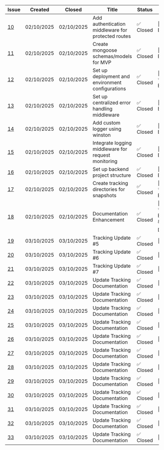 | Issue | Created | Closed | Title | Status | Labels |
|-------|---------|--------|-------|--------|--------|
| [10](https://github.com/Gallucky/ClarityBox/issues/10) | 02/10/2025 | 02/10/2025 | Add authentication middleware for protected routes | ✅ Closed | 🔧 Backend ✨ Enhancement |
| [11](https://github.com/Gallucky/ClarityBox/issues/11) | 02/10/2025 | 02/10/2025 | Create mongoose schemas/models for MVP | ✅ Closed | 🔧 Backend ✨ Enhancement |
| [12](https://github.com/Gallucky/ClarityBox/issues/12) | 02/10/2025 | 02/10/2025 | Set up deployment and environment configurations | ✅ Closed | 🚀 Deployment ✨ Enhancement |
| [13](https://github.com/Gallucky/ClarityBox/issues/13) | 02/10/2025 | 02/10/2025 | Set up centralized error handling middleware | ✅ Closed | 🔧 Backend ✨ Enhancement |
| [14](https://github.com/Gallucky/ClarityBox/issues/14) | 02/10/2025 | 02/10/2025 | Add custom logger using winston | ✅ Closed | 🔧 Backend ✨ Enhancement |
| [15](https://github.com/Gallucky/ClarityBox/issues/15) | 02/10/2025 | 02/10/2025 | Integrate logging middleware for request monitoring | ✅ Closed | 🔧 Backend ✨ Enhancement |
| [16](https://github.com/Gallucky/ClarityBox/issues/16) | 02/10/2025 | 02/10/2025 | Set up backend project structure | ✅ Closed | 🔧 Backend ✨ Enhancement |
| [17](https://github.com/Gallucky/ClarityBox/issues/17) | 02/10/2025 | 02/10/2025 | Create tracking directories for snapshots | ✅ Closed | 🚀 Deployment ✨ Enhancement |
| [18](https://github.com/Gallucky/ClarityBox/issues/18) | 02/10/2025 | 02/10/2025 | Documentation Enhancement | ✅ Closed | 🚀 Deployment ✨ Enhancement 📚 Documentation |
| [19](https://github.com/Gallucky/ClarityBox/pull/19) | 03/10/2025 | 03/10/2025 | Tracking Update #5 | ✅ Closed | 📌 Other |
| [20](https://github.com/Gallucky/ClarityBox/pull/20) | 03/10/2025 | 03/10/2025 | Tracking Update #6 | ✅ Closed | 📌 Other |
| [21](https://github.com/Gallucky/ClarityBox/pull/21) | 03/10/2025 | 03/10/2025 | Tracking Update #7 | ✅ Closed | 📌 Other |
| [22](https://github.com/Gallucky/ClarityBox/pull/22) | 03/10/2025 | 03/10/2025 | Update Tracking Documentation | ✅ Closed | 📌 Other |
| [23](https://github.com/Gallucky/ClarityBox/pull/23) | 03/10/2025 | 03/10/2025 | Update Tracking Documentation | ✅ Closed | 📌 Other |
| [24](https://github.com/Gallucky/ClarityBox/pull/24) | 03/10/2025 | 03/10/2025 | Update Tracking Documentation | ✅ Closed | 📌 Other |
| [25](https://github.com/Gallucky/ClarityBox/pull/25) | 03/10/2025 | 03/10/2025 | Update Tracking Documentation | ✅ Closed | 📌 Other |
| [26](https://github.com/Gallucky/ClarityBox/pull/26) | 03/10/2025 | 03/10/2025 | Update Tracking Documentation | ✅ Closed | 📌 Other |
| [27](https://github.com/Gallucky/ClarityBox/pull/27) | 03/10/2025 | 03/10/2025 | Update Tracking Documentation | ✅ Closed | 📌 Other |
| [28](https://github.com/Gallucky/ClarityBox/pull/28) | 03/10/2025 | 03/10/2025 | Update Tracking Documentation | ✅ Closed | 📌 Other |
| [29](https://github.com/Gallucky/ClarityBox/pull/29) | 03/10/2025 | 03/10/2025 | Update Tracking Documentation | ✅ Closed | 📌 Other |
| [30](https://github.com/Gallucky/ClarityBox/pull/30) | 03/10/2025 | 03/10/2025 | Update Tracking Documentation | ✅ Closed | 📌 Other |
| [31](https://github.com/Gallucky/ClarityBox/pull/31) | 03/10/2025 | 03/10/2025 | Update Tracking Documentation | ✅ Closed | 📌 Other |
| [32](https://github.com/Gallucky/ClarityBox/pull/32) | 03/10/2025 | 03/10/2025 | Update Tracking Documentation | ✅ Closed | 📌 Other |
| [33](https://github.com/Gallucky/ClarityBox/pull/33) | 03/10/2025 | 03/10/2025 | Update Tracking Documentation | ✅ Closed | 📌 Other |
